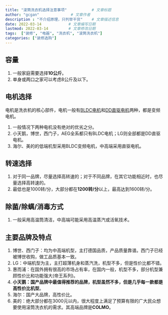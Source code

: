 ```yaml
---
title: "滚筒洗衣机选择注意事项"           # 文章标题
author: "gcgan"              # 文章作者
description : "不介绍原理，只列举干货"    # 文章描述信息
date: 2022-03-14            # 文章编写日期
lastmod: 2022-03-14         # 文章修改日期
tags:  ["装修", "电器", "洗衣机", "滚筒洗衣机"]
categories: ["装修选购"]
---
```

## 容量
1. 一般家庭需要选择**10公斤**。
2. 单身或两口之家可以考虑8公斤及以下。

## 电机选择
电机是洗衣机的核心部件，电机一般有[BLDC电机](https://baike.baidu.com/item/BLDC/4605431)和[DD直驱电机](https://baike.baidu.com/item/DD%E7%9B%B4%E9%A9%B1%E7%94%B5%E6%9C%BA/3519933)两种，都是变频电机。
1. 一般情况下两种电机没有绝对的优劣之分。
2. 小天鹅，博世，西门子，AEG全系都只有BLDC电机；LG则全部都是DD直驱电机。
3. 海尔、美的的低端机型采用BLDC变频电机，中高端采用直驱电机。

## 转速选择
1. 对于同一品牌，尽量选择高转速的；对于不同品牌，在其它功能相近时，也尽量选择高转速的。
2. 最低也是1000转/分，大部分都在**1200转/分**以上，最高达到1600转/分。

## 除菌/除螨/消毒方式
1. 一般采用高温筒清洁，中高端可能采用高温蒸汽或活氧技术。

## 主要品牌及特点
1. 博世、西门子：均为中高端机型，主打德国品质，产品质量靠谱。西门子已经被博世收购，做工品质基本一致。
2. LG：中端机型为主，主打超薄机身和蒸汽洗，机型不多，但是性价比都不错。
3. 惠而浦：在国外拥有很高的市场占有率，在国内一般，机型不多，部分机型兼顾性价比和功能强大(帝王系列)。
4. **小天鹅：国产品牌中最值得推荐的品牌，机型虽然不多，但是几乎每一款都是高性价比机型**。
5. 海尔：国产大品牌，高性价比。
6. 美的：绝大部分都在3000元以内，很大程度上满足了预算有限的广大民众想要使用滚筒洗衣机的需求。其高端品牌是**COLMO**。